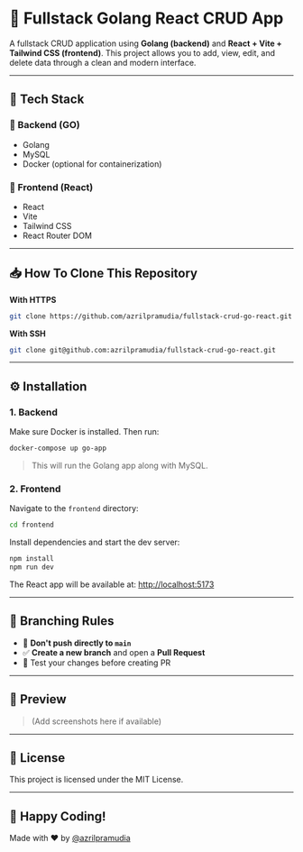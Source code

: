 
# 🚀 Fullstack Golang React CRUD App

A fullstack CRUD application using **Golang (backend)** and **React + Vite + Tailwind CSS (frontend)**. This project allows you to add, view, edit, and delete data through a clean and modern interface.

---

## 🧰 Tech Stack

### 🔧 Backend (GO)
- Golang
- MySQL
- Docker (optional for containerization)

### 🎨 Frontend (React)
- React
- Vite
- Tailwind CSS
- React Router DOM

---

## 📥 How To Clone This Repository

**With HTTPS**
```bash
git clone https://github.com/azrilpramudia/fullstack-crud-go-react.git
```

**With SSH**
```bash
git clone git@github.com:azrilpramudia/fullstack-crud-go-react.git
```

---

## ⚙️ Installation

### 1. Backend
Make sure Docker is installed. Then run:

```bash
docker-compose up go-app
```

> This will run the Golang app along with MySQL.

### 2. Frontend

Navigate to the `frontend` directory:

```bash
cd frontend
```

Install dependencies and start the dev server:

```bash
npm install
npm run dev
```

The React app will be available at: [http://localhost:5173](http://localhost:5173)

---

## 🔀 Branching Rules

- 🚫 **Don't push directly to `main`**
- ✅ **Create a new branch** and open a **Pull Request**
- 🧪 Test your changes before creating PR

---

## 📸 Preview

> (Add screenshots here if available)

---

## 📄 License

This project is licensed under the MIT License.

---

## 🎉 Happy Coding!
Made with ❤️ by [@azrilpramudia](https://github.com/azrilpramudia)
